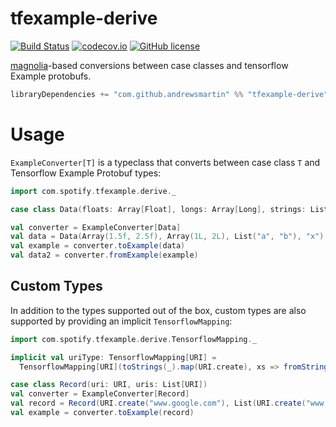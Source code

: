 tfexample-derive
==================

[![Build Status](https://travis-ci.com/andrewsmartin/tfexample-derive.svg?branch=master)](https://travis-ci.org/andrewsmartin/tfexample-derive)
[![codecov.io](https://codecov.io/github/andrewsmartin/tfexample-derive/coverage.svg?branch=master)](https://codecov.io/github/andrewsmartin/tfexample-derive?branch=master)
[![GitHub license](https://img.shields.io/github/license/andrewsmartin/tfexample-derive.svg)](./LICENSE)

[magnolia](https://github.com/propensive/magnolia)-based conversions between case classes and tensorflow Example protobufs.


```scala
libraryDependencies += "com.github.andrewsmartin" %% "tfexample-derive" % "0.1.0"
```

# Usage

`ExampleConverter[T]` is a typeclass that converts between case class `T` and Tensorflow Example Protobuf types:

```scala
import com.spotify.tfexample.derive._

case class Data(floats: Array[Float], longs: Array[Long], strings: List[String], label: String)

val converter = ExampleConverter[Data]
val data = Data(Array(1.5f, 2.5f), Array(1L, 2L), List("a", "b"), "x")
val example = converter.toExample(data)
val data2 = converter.fromExample(example)
```

## Custom Types

In addition to the types supported out of the box, custom types are also supported by providing an implicit `TensorflowMapping`:

```scala
import com.spotify.tfexample.derive.TensorflowMapping._

implicit val uriType: TensorflowMapping[URI] =
  TensorflowMapping[URI](toStrings(_).map(URI.create), xs => fromStrings(xs.map(_.toString)))

case class Record(uri: URI, uris: List[URI])
val converter = ExampleConverter[Record]
val record = Record(URI.create("www.google.com"), List(URI.create("www.foobar.com")))
val example = converter.toExample(record)
```
